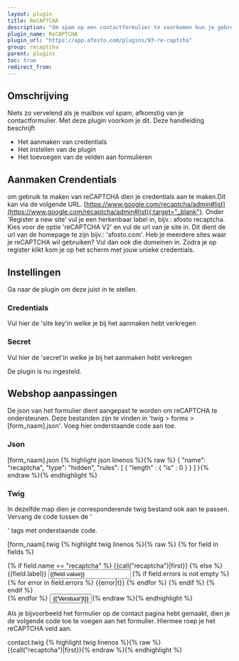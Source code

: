 ```yaml
---
layout: plugin
title: ReCAPTCHA
description: "Om spam op een contactformulier te voorkomen kun je gebruik maken van reCAPTCHA."
plugin_name: ReCAPTCHA
plugin_url: "https://app.afosto.com/plugins/93-re-captcha"
group: recaptcha
parent: plugins
toc: true
redirect_from:
---
```


## Omschrijving
Niets zo vervelend als je mailbox vol spam, afkomstig van je contactformulier. Met deze plugin voorkom je dit. Deze handleiding beschrijft
* Het aanmaken van credentials
* Het instellen van de plugin
* Het toevoegen van de velden aan formulieren

## Aanmaken Crendentials
om gebruik te maken van reCAPTCHA dien je credentials aan te maken.Dit kan via de volgende URL. [https://www.google.com/recaptcha/admin#list](https://www.google.com/recaptcha/admin#list){:target="_blank"}.
Onder 'Register a new site' vul je een herkenbaar label in, bijv.: afosto recaptcha.
Kies voor de optie 'reCAPTCHA V2' en vul de url van je site in. Dit dient de url van de homepage te zijn bijv.: 'afosto.com'. Heb je meerdere sites waar je reCAPTCHA wil gebruiken? Vul dan ook die domeinen in.
Zodra je op register klikt kom je op het scherm met jouw unieke credentials.
## Instellingen
Ga naar de plugin om deze juist in te stellen. 
### Credentials
Vul hier de 'site key'in welke je bij het aanmaken hebt verkregen
### Secret
Vul hier de 'secret'in welke je bij het aanmaken hebt verkregen

De plugin is nu ingesteld.

## Webshop aanpassingen

De json van het formulier dient aangepast te worden om reCAPTCHA te ondersteunen. Deze bestanden zijn te vinden in 'twig > forms > [form_naam].json'. Voeg hier onderstaande code aan toe.

### Json
[form_naam].json
{% highlight json linenos %}{% raw %}
        {
            "name": "recaptcha",
            "type": "hidden",
            "rules": [
                {
                    "length" : {
                        "is" : 0
                    }
                }
            ]
        }{% endraw %}{% endhighlight %}

### Twig
In dezelfde map dien je corresponderende twig bestand ook aan te passen. Vervang de code tussen de '<form>' tags met onderstaande code.

[form_naam].twig
{% highlight twig linenos %}{% raw %}
 {% for field in fields %}
     <div class="form-group">
         {% if field.name == "recaptcha" %}
             {{call("recaptcha")|first}}
         {% else %}
             <label for="{{field.name}}-{{loop.index}}">
                 {{field.label}}
             </label>
             <input type="{{field.type}}" value="{{field.value}}" id="{{field.name}}-{{loop.index}}" name="{{field.name}}" class="form-control">
             {% if field.errors is not empty %}
                 {% for error in field.errors %}
                     {{error|t}}
                 {% endfor %}
             {% endif %}
         {% endif %}
     </div>
 {% endfor %}
 <button type="submit" class="btn btn-success">
     {{'Verstuur'|t}}
 </button>{% endraw %}{% endhighlight %}

Als je bijvoorbeeld het formulier op de contact pagina hebt gemaakt, dien je de volgende code toe te voegen aan het formulier. Hiermee roep je het reCAPTCHA veld aan.

contact.twig
{% highlight twig linenos %}{% raw %}{{call("recaptcha")|first}}{% endraw %}{% endhighlight %}

